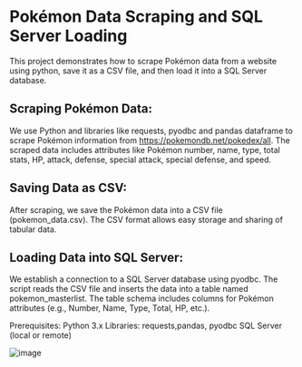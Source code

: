 # Pokémon Data Scraping and SQL Server Loading
This project demonstrates how to scrape Pokémon data from a website using python, save it as a CSV file, and then load it into a SQL Server database. 

## Scraping Pokémon Data:
We use Python and libraries like requests, pyodbc and pandas dataframe to scrape Pokémon information from https://pokemondb.net/pokedex/all.
The scraped data includes attributes like Pokémon number, name, type, total stats, HP, attack, defense, special attack, special defense, and speed.

## Saving Data as CSV:
After scraping, we save the Pokémon data into a CSV file (pokemon_data.csv). The CSV format allows easy storage and sharing of tabular data.

## Loading Data into SQL Server:
We establish a connection to a SQL Server database using pyodbc.
The script reads the CSV file and inserts the data into a table named pokemon_masterlist. The table schema includes columns for Pokémon attributes (e.g., Number, Name, Type, Total, HP, etc.).

Prerequisites:
Python 3.x
Libraries: requests,pandas, pyodbc
SQL Server (local or remote)


![image](https://github.com/VanTheDamned/Pokemon_DB_scraping/assets/159636445/a9b62561-4bac-4415-92ca-a9cda09b4b36)
